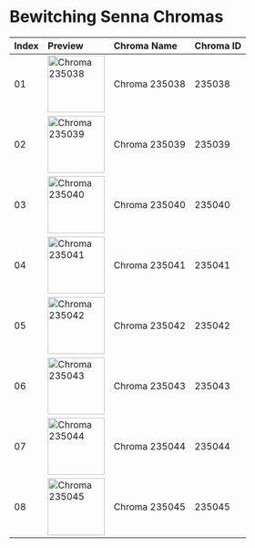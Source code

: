# Bewitching Senna Chromas

| Index | Preview | Chroma Name | Chroma ID |
|:---|:---|:---|:---|
| 01 | <img src='https://raw.communitydragon.org/latest/plugins/rcp-be-lol-game-data/global/default/v1/champion-chroma-images/235/235038.png' alt='Chroma 235038' width='100'> | Chroma 235038 | 235038 |
| 02 | <img src='https://raw.communitydragon.org/latest/plugins/rcp-be-lol-game-data/global/default/v1/champion-chroma-images/235/235039.png' alt='Chroma 235039' width='100'> | Chroma 235039 | 235039 |
| 03 | <img src='https://raw.communitydragon.org/latest/plugins/rcp-be-lol-game-data/global/default/v1/champion-chroma-images/235/235040.png' alt='Chroma 235040' width='100'> | Chroma 235040 | 235040 |
| 04 | <img src='https://raw.communitydragon.org/latest/plugins/rcp-be-lol-game-data/global/default/v1/champion-chroma-images/235/235041.png' alt='Chroma 235041' width='100'> | Chroma 235041 | 235041 |
| 05 | <img src='https://raw.communitydragon.org/latest/plugins/rcp-be-lol-game-data/global/default/v1/champion-chroma-images/235/235042.png' alt='Chroma 235042' width='100'> | Chroma 235042 | 235042 |
| 06 | <img src='https://raw.communitydragon.org/latest/plugins/rcp-be-lol-game-data/global/default/v1/champion-chroma-images/235/235043.png' alt='Chroma 235043' width='100'> | Chroma 235043 | 235043 |
| 07 | <img src='https://raw.communitydragon.org/latest/plugins/rcp-be-lol-game-data/global/default/v1/champion-chroma-images/235/235044.png' alt='Chroma 235044' width='100'> | Chroma 235044 | 235044 |
| 08 | <img src='https://raw.communitydragon.org/latest/plugins/rcp-be-lol-game-data/global/default/v1/champion-chroma-images/235/235045.png' alt='Chroma 235045' width='100'> | Chroma 235045 | 235045 |
